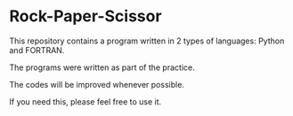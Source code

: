 # Rock-Paper-Scissor

This repository contains a program written in 2 types of languages: Python and FORTRAN.

The programs were written as part of the practice.

The codes will be improved whenever possible.

If you need this, please feel free to use it.
